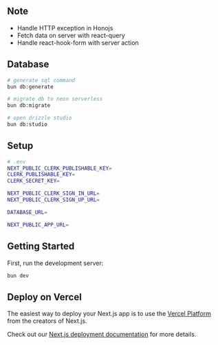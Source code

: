 ## Note

-   Handle HTTP exception in Honojs
-   Fetch data on server with react-query
-   Handle react-hook-form with server action

## Database

```bash
# generate sql command
bun db:generate

# migrate db to neon serverless
bun db:migrate

# open drizzle studio
bun db:studio
```

## Setup

```bash
# .env
NEXT_PUBLIC_CLERK_PUBLISHABLE_KEY=
CLERK_PUBLISHABLE_KEY=
CLERK_SECRET_KEY=

NEXT_PUBLIC_CLERK_SIGN_IN_URL=
NEXT_PUBLIC_CLERK_SIGN_UP_URL=

DATABASE_URL=

NEXT_PUBLIC_APP_URL=
```

## Getting Started

First, run the development server:

```bash
bun dev
```

## Deploy on Vercel

The easiest way to deploy your Next.js app is to use the [Vercel Platform](https://vercel.com/new?utm_medium=default-template&filter=next.js&utm_source=create-next-app&utm_campaign=create-next-app-readme) from the creators of Next.js.

Check out our [Next.js deployment documentation](https://nextjs.org/docs/deployment) for more details.

